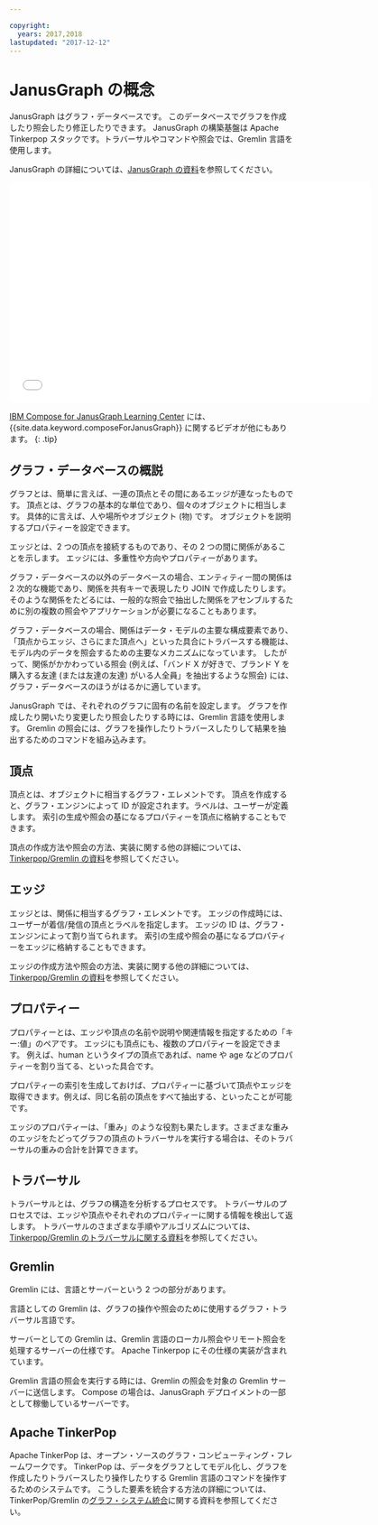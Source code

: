 ```yaml
---

copyright:
  years: 2017,2018
lastupdated: "2017-12-12"
---
```


# JanusGraph の概念

JanusGraph はグラフ・データベースです。 このデータベースでグラフを作成したり照会したり修正したりできます。 JanusGraph の構築基盤は Apache Tinkerpop スタックです。トラバーサルやコマンドや照会では、Gremlin 言語を使用します。

JanusGraph の詳細については、[JanusGraph の資料](http://docs.janusgraph.org/latest/index.html)を参照してください。

<iframe title="Compose for JanusGraph の概要" class="embed-responsive-item" id="youtubeplayer" type="text/html" width="640" height="390" src="//www.youtube.com/embed/zTaoMWv6lnE?rel=0" frameborder="0" webkitallowfullscreen mozallowfullscreen allowfullscreen> </iframe>

[IBM Compose for JanusGraph Learning Center](http://ibm.biz/janusgraph-learning) には、{{site.data.keyword.composeForJanusGraph}} に関するビデオが他にもあります。
{: .tip}

## グラフ・データベースの概説

グラフとは、簡単に言えば、一連の頂点とその間にあるエッジが連なったものです。 頂点とは、グラフの基本的な単位であり、個々のオブジェクトに相当します。 具体的に言えば、人や場所やオブジェクト (物) です。  オブジェクトを説明するプロパティーを設定できます。 

エッジとは、2 つの頂点を接続するものであり、その 2 つの間に関係があることを示します。 エッジには、多重性や方向やプロパティーがあります。

グラフ・データベースの以外のデータベースの場合、エンティティー間の関係は 2 次的な機能であり、関係を共有キーで表現したり JOIN で作成したりします。 そのような関係をたどるには、一般的な照会で抽出した関係をアセンブルするために別の複数の照会やアプリケーションが必要になることもあります。

グラフ・データベースの場合、関係はデータ・モデルの主要な構成要素であり、「頂点からエッジ、さらにまた頂点へ」といった具合にトラバースする機能は、モデル内のデータを照会するための主要なメカニズムになっています。 したがって、関係がかかわっている照会 (例えば、「バンド X が好きで、ブランド Y を購入する友達 (または友達の友達) がいる人全員」を抽出するような照会) には、グラフ・データベースのほうがはるかに適しています。 

JanusGraph では、それぞれのグラフに固有の名前を設定します。 グラフを作成したり開いたり変更したり照会したりする時には、Gremlin 言語を使用します。 Gremlin の照会には、グラフを操作したりトラバースしたりして結果を抽出するためのコマンドを組み込みます。

## 頂点

頂点とは、オブジェクトに相当するグラフ・エレメントです。 頂点を作成すると、グラフ・エンジンによって ID が設定されます。ラベルは、ユーザーが定義します。 索引の生成や照会の基になるプロパティーを頂点に格納することもできます。

頂点の作成方法や照会の方法、実装に関する他の詳細については、[Tinkerpop/Gremlin の資料](http://tinkerpop.apache.org/docs/3.2.3/reference/#_the_graph_structure)を参照してください。

## エッジ

エッジとは、関係に相当するグラフ・エレメントです。 エッジの作成時には、ユーザーが着信/発信の頂点とラベルを指定します。 エッジの ID は、グラフ・エンジンによって割り当てられます。 索引の生成や照会の基になるプロパティーをエッジに格納することもできます。

エッジの作成方法や照会の方法、実装に関する他の詳細については、[Tinkerpop/Gremlin の資料](http://tinkerpop.apache.org/docs/3.2.3/reference/#_the_graph_structure)を参照してください。

## プロパティー

プロパティーとは、エッジや頂点の名前や説明や関連情報を指定するための「キー:値」のペアです。 エッジにも頂点にも、複数のプロパティーを設定できます。 例えば、human というタイプの頂点であれば、name や age などのプロパティーを割り当てる、といった具合です。

プロパティーの索引を生成しておけば、プロパティーに基づいて頂点やエッジを取得できます。例えば、同じ名前の頂点をすべて抽出する、といったことが可能です。

エッジのプロパティーは、「重み」のような役割も果たします。さまざまな重みのエッジをたどってグラフの頂点のトラバーサルを実行する場合は、そのトラバーサルの重みの合計を計算できます。 

## トラバーサル

トラバーサルとは、グラフの構造を分析するプロセスです。 トラバーサルのプロセスでは、エッジや頂点やそれぞれのプロパティーに関する情報を検出して返します。 トラバーサルのさまざまな手順やアルゴリズムについては、[Tinkerpop/Gremlin のトラバーサルに関する資料](http://tinkerpop.apache.org/docs/3.2.3/reference/#traversal)を参照してください。

## Gremlin

Gremlin には、言語とサーバーという 2 つの部分があります。

言語としての Gremlin は、グラフの操作や照会のために使用するグラフ・トラバーサル言語です。

サーバーとしての Gremlin は、Gremlin 言語のローカル照会やリモート照会を処理するサーバーの仕様です。 Apache Tinkerpop にその仕様の実装が含まれています。

Gremlin 言語の照会を実行する時には、Gremlin の照会を対象の Gremlin サーバーに送信します。 Compose の場合は、JanusGraph デプロイメントの一部として稼働しているサーバーです。

## Apache TinkerPop

Apache TinkerPop は、オープン・ソースのグラフ・コンピューティング・フレームワークです。 TinkerPop は、データをグラフとしてモデル化し、グラフを作成したりトラバースしたり操作したりする Gremlin 言語のコマンドを操作するためのシステムです。 こうした要素を統合する方法の詳細については、TinkerPop/Gremlin の[グラフ・システム統合](http://tinkerpop.apache.org/docs/3.2.3/reference/#_graph_system_integration)に関する資料を参照してください。
